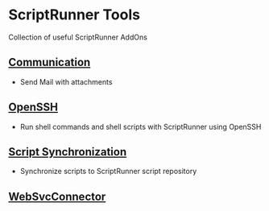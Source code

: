 # ScriptRunner Tools
Collection of useful ScriptRunner AddOns

## [Communication](./Communication)

+ Send Mail with attachments

## [OpenSSH](./OpenSSH)

+ Run shell commands and shell scripts with ScriptRunner using OpenSSH

## [Script Synchronization](./Script%20Synchronization)

+ Synchronize scripts to ScriptRunner script repository

## [WebSvcConnector](./WebSvcConnector)